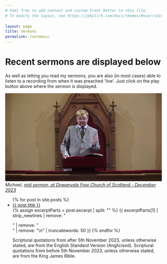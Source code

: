 ```yaml
---
# Feel free to add content and custom Front Matter to this file.
# To modify the layout, see https://jekyllrb.com/docs/themes/#overriding-theme-defaults

layout: page
title: Sermons
permalink: /sermons/
---
```

# Recent sermons are displayed below
As well as letting you read my sermons, you are also (in most cases) able to listen to a recording from when it was preached 'live'. Just click on the play button above where the sermon is displayed.

![Michael mid-sermon at Dowanvale Free Church of Scotland](media/MichaelDV.png)
<br>*Michael, [mid sermon, at Dowanvale Free Church of Scotland - December 2023](https://www.topple.scot/jekyll/update/2023/12/10/carryon.html)*

<ul>
  {% for post in site.posts %}
    <li>
      <a href="{{ post.url }}">{{ post.title }}</a><br>
      {% assign excerptParts = post.excerpt | split: "<!-- excerpt-start -->" %}
      {{ excerptParts[1] | strip_newlines | remove: "</p>" | remove: "<br>" | remove: "\n" | truncatewords: 50 }}
  {% endfor %}

Scriptural quotations from after 5th November 2023, unless otherwise stated, are from the English Standard Version (Anglicised).
Scriptural quotations from before 5th November 2023, unless otherwise stated, are from the King James Bible.
